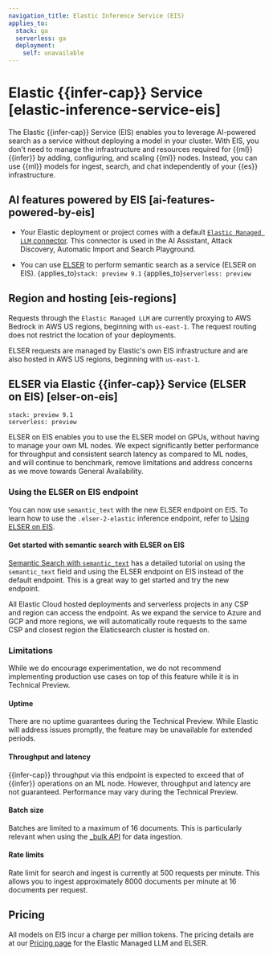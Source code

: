 ```yaml
---
navigation_title: Elastic Inference Service (EIS)
applies_to:
  stack: ga
  serverless: ga
  deployment:
    self: unavailable
---
```


# Elastic {{infer-cap}} Service [elastic-inference-service-eis]

The Elastic {{infer-cap}} Service (EIS) enables you to leverage AI-powered search as a service without deploying a model in your cluster.
With EIS, you don't need to manage the infrastructure and resources required for {{ml}} {{infer}} by adding, configuring, and scaling {{ml}} nodes.
Instead, you can use {{ml}} models for ingest, search, and chat independently of your {{es}} infrastructure.

## AI features powered by EIS [ai-features-powered-by-eis]

* Your Elastic deployment or project comes with a default [`Elastic Managed LLM` connector](https://www.elastic.co/docs/reference/kibana/connectors-kibana/elastic-managed-llm). This connector is used in the AI Assistant, Attack Discovery, Automatic Import and Search Playground.

* You can use [ELSER](/explore-analyze/machine-learning/nlp/ml-nlp-elser.md) to perform semantic search as a service (ELSER on EIS). {applies_to}`stack: preview 9.1` {applies_to}`serverless: preview`

## Region and hosting [eis-regions]

Requests through the `Elastic Managed LLM` are currently proxying to AWS Bedrock in AWS US regions, beginning with `us-east-1`.
The request routing does not restrict the location of your deployments.

ELSER requests are managed by Elastic's own EIS infrastructure and are also hosted in AWS US regions, beginning with `us-east-1`.


## ELSER via Elastic {{infer-cap}} Service (ELSER on EIS) [elser-on-eis]

```{applies_to}
stack: preview 9.1
serverless: preview
```

ELSER on EIS enables you to use the ELSER model on GPUs, without having to manage your own ML nodes. We expect significantly better performance for throughput and consistent search latency as compared to ML nodes, and will continue to benchmark, remove limitations and address concerns as we move towards General Availability.

### Using the ELSER on EIS endpoint

You can now use `semantic_text` with the new ELSER endpoint on EIS. To learn how to use the `.elser-2-elastic` inference endpoint, refer to [Using ELSER on EIS](elasticsearch://reference/elasticsearch/mapping-reference/semantic-tex.md#using-elser-on-eis).

#### Get started with semantic search with ELSER on EIS
[Semantic Search with `semantic_text`](/solutions/search/semantic-search/semantic-search-semantic-text.md) has a detailed tutorial on using the `semantic_text` field and using the ELSER endpoint on EIS instead of the default endpoint. This is a great way to get started and try the new endpoint. 

All Elastic Cloud hosted deployments and serverless projects in any CSP and region can access the endpoint. As we expand the service to Azure and GCP and more regions, we will automatically route requests to the same CSP and closest region the Elaticsearch cluster is hosted on. 

### Limitations

While we do encourage experimentation, we do not recommend implementing production use cases on top of this feature while it is in Technical Preview.

#### Uptime

There are no uptime guarantees during the Technical Preview.
While Elastic will address issues promptly, the feature may be unavailable for extended periods.

#### Throughput and latency

{{infer-cap}} throughput via this endpoint is expected to exceed that of {{infer}} operations on an ML node.
However, throughput and latency are not guaranteed.
Performance may vary during the Technical Preview.

#### Batch size

Batches are limited to a maximum of 16 documents.
This is particularly relevant when using the [_bulk API](https://www.elastic.co/docs/api/doc/elasticsearch/v9/operation/operation-bulk) for data ingestion.

#### Rate limits 

Rate limit for search and ingest is currently at 500 requests per minute. This allows you to ingest approximately 8000 documents per minute at 16 documents per request.

## Pricing 

All models on EIS incur a charge per million tokens. The pricing details are at our [Pricing page](https://www.elastic.co/pricing/serverless-search) for the Elastic Managed LLM and ELSER. 
